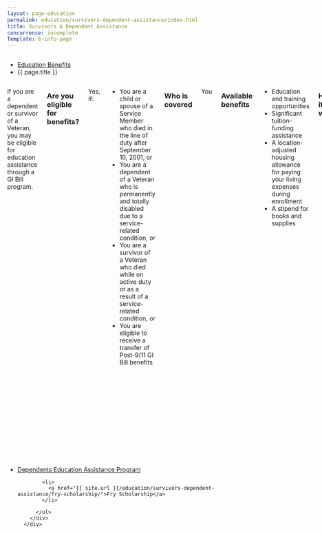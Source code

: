 ```yaml
---
layout: page-education
permalink: education/survivors-dependent-assistance/index.html
title: Survivors & Dependent Assistance
concurrence: incomplete
Template: 6-info-page
---
```


<div class="splash" markdown="0">
<div class="row" markdown="0">
<div class="small-12 columns" markdown="0">

<ul class="breadcrumbs" role="menubar" aria-label="Primary">
<li class="parent"><a href="{{ site.url }}/education/">Education Benefits</a></li>
<li class="active">{{ page.title }}</li>
</ul>

</div>
</div>
</div>

<div class="main" role="main" markdown="0">

<!--<div class="action-bar">
  <div class="row">
    <div class="small-12 columns">
      
    </div>
  </div>  
</div>-->

<div class="section one" markdown="0">
<div class="primary" markdown="0">
<div class="row" markdown="0">
<div class="small-12 columns" markdown="1">

If you are a dependent or survivor of a Veteran, you may be eligible for education assistance through a GI Bill program.

### Are you eligible for benefits?

Yes, if:
- You are a child or spouse of a Service Member who died in the line of duty after September 10, 2001, or
- You are a dependent of a Veteran who is permanently and totally disabled due to a service-related condition, or
- You are a survivor of a Veteran who died while on active duty or as a result of a service-related condition, or
- You are eligible to receive a transfer of Post-9/11 GI Bill benefits

### Who is covered
You

### Available benefits
- Education and training opportunities
- Significant tuition-funding assistance
- A location-adjusted housing allowance for paying your living expenses during enrollment
- A stipend for books and supplies

### How it works
There are two main GI Bill programs offering education assistance to survivors and dependents of Veterans:

- [The Marine Gunnery Sergeant John David Fry Scholarship (Fry Scholarship)](Link to beta site) is available for children and spouses of Service Members who died in the line of duty after September 10, 2001. 
- [The Survivors' and Dependents' Educational Assistance (DEA) program](Link to beta site) offers education and training opportunities to eligible dependents of Veterans who are permanently and totally disabled due to a service-related condition or who died while on active duty or as a result of a service-related condition.

You may be eligible for both of these programs, but can only use one of them. You’ll have to decide which one when you apply, and once you make this decision, it is final.

**Exception:** As a beneficiary, you cannot use the same qualifying event for more than one benefit unless you are a child of a Service Member who died in the line of duty before August 1, 2011. 

Use [this chart](link to chart) below to compare the programs.


</div>
</div>
</div>

<div class="navigation">
  <div class="row">
    <div class="small-12 columns">
          <ul class="small-block-grid-1 medium-block-grid-3 cards small">
            <li>
              <a href="{{ site.url }}/education/survivors-dependent-assistance/dependents-education/">Dependents Education Assistance Program</a>
            </li>

            <li>
              <a href="{{ site.url }}/education/survivors-dependent-assistance/fry-scholarship/">Fry Scholarship</a>
            </li>

          </ul>
        </div>
      </div>
</div>

</div>
